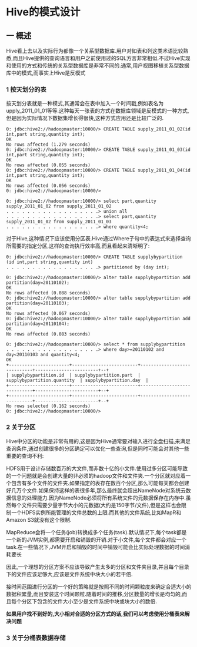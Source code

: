 # Hive的模式设计

## 一 概述

Hive看上去以及实际行为都像一个关系型数据库.用户对如表和列这类术语比较熟悉,而且Hive提供的查询语言和用户之前使用过的SQL方言非常相似.不过Hive实现和使用的方式和传统的关系型数据库是非常不同的.通常,用户视图移植关系型数据库中的模式,而事实上Hive是反模式

### 1 按天划分的表

按天划分表就是一种模式,其通常会在表中加入一个时间戳,例如表名为upply_2011_01_01等等.这种每天一张表的方式在数据库领域是反模式的一种方式,但是因为实际情况下数据集增长得很快,这种方式应用还是比较广泛的.

```
0: jdbc:hive2://hadoopmaster:10000/> CREATE TABLE supply_2011_01_02(id int,part string,quantity int);
OK
No rows affected (1.279 seconds)
0: jdbc:hive2://hadoopmaster:10000/> CREATE TABLE supply_2011_01_03(id int,part string,quantity int);
OK
No rows affected (0.055 seconds)
0: jdbc:hive2://hadoopmaster:10000/> CREATE TABLE supply_2011_01_04(id int,part string,quantity int);
OK
No rows affected (0.056 seconds)
0: jdbc:hive2://hadoopmaster:10000/> 

0: jdbc:hive2://hadoopmaster:10000/> select part,quantity supply_2011_01_02 from supply_2011_01_02
. . . . . . . . . . . . . . . . . .> union all
. . . . . . . . . . . . . . . . . .> select part,quantity supply_2011_01_02 from supply_2011_01_03
. . . . . . . . . . . . . . . . . .> where quantity<4;

```

对于Hive,这种情况下应该使用分区表.Hive通过Where子句中的表达式来选择查询所需要的指定分区,这样的查询执行效率高,而且看起来清晰明了:

```
0: jdbc:hive2://hadoopmaster:10000/> CREATE TABLE supplybypartition (id int,part string,quantity int)
. . . . . . . . . . . . . . . . . .> partitioned by (day int);

0: jdbc:hive2://hadoopmaster:10000/> alter table supplybypartition add partition(day=20110102);
OK
No rows affected (0.088 seconds)
0: jdbc:hive2://hadoopmaster:10000/> alter table supplybypartition add partition(day=20110103);
OK
No rows affected (0.067 seconds)
0: jdbc:hive2://hadoopmaster:10000/> alter table supplybypartition add partition(day=20110104);
OK
No rows affected (0.083 seconds)

0: jdbc:hive2://hadoopmaster:10000/> select * from supplybypartition
. . . . . . . . . . . . . . . . . .> where day>=20110102 and day<20110103 and quantity<4;
OK
+-----------------------+-------------------------+-----------------------------+------------------------+--+
| supplybypartition.id  | supplybypartition.part  | supplybypartition.quantity  | supplybypartition.day  |
+-----------------------+-------------------------+-----------------------------+------------------------+--+
+-----------------------+-------------------------+-----------------------------+------------------------+--+
No rows selected (0.162 seconds)
0: jdbc:hive2://hadoopmaster:10000/> 

```

### 2 关于分区

Hive中分区的功能是非常有用的,这是因为Hive通常要对输入进行全盘扫描,来满足查询条件,通过创建很多的分区确定可以优化一些查询,但是同时可能会对其他一些重要的查询不利:

HDFS用于设计存储数百万的大文件,而非数十亿的小文件.使用过多分区可能导致的一个问题就是会创建大量的非必须的hadoop文件和文件夹.一个分区就对应着一个包含有多个文件的文件夹.如果指定的表存在数百个分区,那么可能每天都会创建好几万个文件.如果保持这样的表很多年,那么最终就会超出NameNode对系统云数据信息的处理能力.因为NameNode必须将所有系统文件的元数据保存在内存中.虽然每个文件只需要少量字节大小的元数据(大约是150字节/文件),但是这样也会限制一个HDFS实例所能管理的文件总数的上限.而其他的文件系统,比如MapR和Amazon S3就没有这个限制.

MapReduce会将一个任务(job)转换成多个任务(task).默认情况下,每个task都是一个新的JVM实例,都需要开启和销毁的开销.对于小文件,每个文件都会对应一个task.在一些情况下,JVM开启和销毁的时间中销毁可能会比实际处理数据的时间消耗要长

因此,一个理想的分区方案不应该导致产生太多的分区和文件夹目录,并且每个目录下的文件应该足够大,应该是文件系统中块大小的若干倍.

接时间范围进行分区的一个好的策略就是按照不同的时间颗粒度来确定合适大小的数据积累量,而且安装这个时间颗粒.随着时间的推移,分区数量的增长是均匀的,而且每个分区下包含的文件大小至少是文件系统中块或块大小的数倍.

**如果用户找不到好的,大小相对合适的分区方式的话,我们可以考虑使用分桶表来解决问题**

### 3 关于分桶表数据存储

